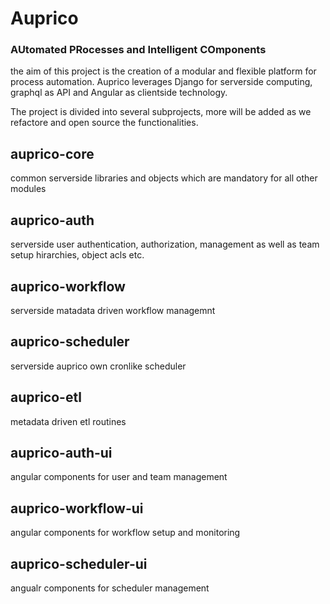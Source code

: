 # Auprico
### AUtomated PRocesses and Intelligent COmponents

the aim of this project is the creation of a modular and flexible platform for process automation. Auprico leverages Django for serverside computing, graphql as API and Angular as clientside technology.

The project is divided into several subprojects, more will be added as we refactore and open source the functionalities.

## auprico-core

common serverside libraries and objects which are mandatory for all other modules

## auprico-auth

serverside user authentication, authorization, management as well as team setup hirarchies, object acls etc.

## auprico-workflow

serverside matadata driven workflow managemnt

## auprico-scheduler

serverside auprico own cronlike scheduler

## auprico-etl

metadata driven etl routines

## auprico-auth-ui

angular components for user and team management

## auprico-workflow-ui

angular components for workflow setup and monitoring

## auprico-scheduler-ui

angualr components for scheduler management



